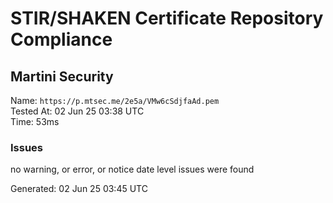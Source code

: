 # STIR/SHAKEN Certificate Repository Compliance

## Martini Security

Name: `https://p.mtsec.me/2e5a/VMw6cSdjfaAd.pem`\
Tested At: 02 Jun 25 03:38 UTC\
Time: 53ms

### Issues

no warning, or error, or notice date level issues were found

Generated: 02 Jun 25 03:45 UTC